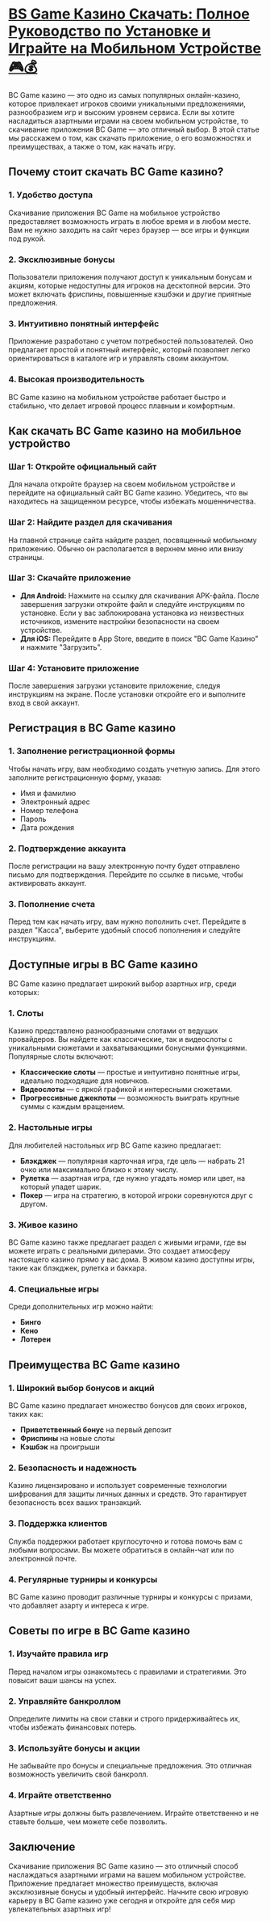 # [BS Game Казино Скачать: Полное Руководство по Установке и Играйте на Мобильном Устройстве 🎮💰](https://partnerbcgame.com/d9b112f90)

BC Game казино — это одно из самых популярных онлайн-казино, которое привлекает игроков своими уникальными предложениями, разнообразием игр и высоким уровнем сервиса. Если вы хотите насладиться азартными играми на своем мобильном устройстве, то скачивание приложения BC Game — это отличный выбор. В этой статье мы расскажем о том, как скачать приложение, о его возможностях и преимуществах, а также о том, как начать игру.

## Почему стоит скачать BC Game казино?

### 1. Удобство доступа

Скачивание приложения BC Game на мобильное устройство предоставляет возможность играть в любое время и в любом месте. Вам не нужно заходить на сайт через браузер — все игры и функции под рукой.

### 2. Эксклюзивные бонусы

Пользователи приложения получают доступ к уникальным бонусам и акциям, которые недоступны для игроков на десктопной версии. Это может включать фриспины, повышенные кэшбэки и другие приятные предложения.

### 3. Интуитивно понятный интерфейс

Приложение разработано с учетом потребностей пользователей. Оно предлагает простой и понятный интерфейс, который позволяет легко ориентироваться в каталоге игр и управлять своим аккаунтом.

### 4. Высокая производительность

BC Game казино на мобильном устройстве работает быстро и стабильно, что делает игровой процесс плавным и комфортным.

## Как скачать BC Game казино на мобильное устройство

### Шаг 1: Откройте официальный сайт

Для начала откройте браузер на своем мобильном устройстве и перейдите на официальный сайт BC Game казино. Убедитесь, что вы находитесь на защищенном ресурсе, чтобы избежать мошенничества.

### Шаг 2: Найдите раздел для скачивания

На главной странице сайта найдите раздел, посвященный мобильному приложению. Обычно он располагается в верхнем меню или внизу страницы.

### Шаг 3: Скачайте приложение

* **Для Android:** Нажмите на ссылку для скачивания APK-файла. После завершения загрузки откройте файл и следуйте инструкциям по установке. Если у вас заблокирована установка из неизвестных источников, измените настройки безопасности на своем устройстве.
* **Для iOS:** Перейдите в App Store, введите в поиск "BC Game Казино" и нажмите "Загрузить".

### Шаг 4: Установите приложение

После завершения загрузки установите приложение, следуя инструкциям на экране. После установки откройте его и выполните вход в свой аккаунт.

## Регистрация в BC Game казино

### 1. Заполнение регистрационной формы

Чтобы начать игру, вам необходимо создать учетную запись. Для этого заполните регистрационную форму, указав:

* Имя и фамилию
* Электронный адрес
* Номер телефона
* Пароль
* Дата рождения

### 2. Подтверждение аккаунта

После регистрации на вашу электронную почту будет отправлено письмо для подтверждения. Перейдите по ссылке в письме, чтобы активировать аккаунт.

### 3. Пополнение счета

Перед тем как начать игру, вам нужно пополнить счет. Перейдите в раздел "Касса", выберите удобный способ пополнения и следуйте инструкциям.

## Доступные игры в BC Game казино

BC Game казино предлагает широкий выбор азартных игр, среди которых:

### 1. Слоты

Казино представлено разнообразными слотами от ведущих провайдеров. Вы найдете как классические, так и видеослоты с уникальными сюжетами и захватывающими бонусными функциями. Популярные слоты включают:

* **Классические слоты** — простые и интуитивно понятные игры, идеально подходящие для новичков.
* **Видеослоты** — с яркой графикой и интересными сюжетами.
* **Прогрессивные джекпоты** — возможность выиграть крупные суммы с каждым вращением.

### 2. Настольные игры

Для любителей настольных игр BC Game казино предлагает:

* **Блэкджек** — популярная карточная игра, где цель — набрать 21 очко или максимально близко к этому числу.
* **Рулетка** — азартная игра, где нужно угадать номер или цвет, на который упадет шарик.
* **Покер** — игра на стратегию, в которой игроки соревнуются друг с другом.

### 3. Живое казино

BC Game казино также предлагает раздел с живыми играми, где вы можете играть с реальными дилерами. Это создает атмосферу настоящего казино прямо у вас дома. В живом казино доступны игры, такие как блэкджек, рулетка и баккара.

### 4. Специальные игры

Среди дополнительных игр можно найти:

* **Бинго**
* **Кено**
* **Лотереи**

## Преимущества BC Game казино

### 1. Широкий выбор бонусов и акций

BC Game казино предлагает множество бонусов для своих игроков, таких как:

* **Приветственный бонус** на первый депозит
* **Фриспины** на новые слоты
* **Кэшбэк** на проигрыши

### 2. Безопасность и надежность

Казино лицензировано и использует современные технологии шифрования для защиты личных данных и средств. Это гарантирует безопасность всех ваших транзакций.

### 3. Поддержка клиентов

Служба поддержки работает круглосуточно и готова помочь вам с любыми вопросами. Вы можете обратиться в онлайн-чат или по электронной почте.

### 4. Регулярные турниры и конкурсы

BC Game казино проводит различные турниры и конкурсы с призами, что добавляет азарту и интереса к игре.

## Советы по игре в BC Game казино

### 1. Изучайте правила игр

Перед началом игры ознакомьтесь с правилами и стратегиями. Это повысит ваши шансы на успех.

### 2. Управляйте банкроллом

Определите лимиты на свои ставки и строго придерживайтесь их, чтобы избежать финансовых потерь.

### 3. Используйте бонусы и акции

Не забывайте про бонусы и специальные предложения. Это отличная возможность увеличить свой банкролл.

### 4. Играйте ответственно

Азартные игры должны быть развлечением. Играйте ответственно и не ставьте больше, чем можете себе позволить.

## Заключение

Скачивание приложения BC Game казино — это отличный способ наслаждаться азартными играми на вашем мобильном устройстве. Приложение предлагает множество преимуществ, включая эксклюзивные бонусы и удобный интерфейс. Начните свою игровую карьеру в BC Game казино уже сегодня и откройте для себя мир увлекательных азартных игр!
